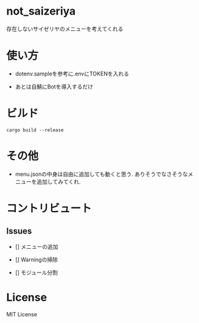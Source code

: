 # not_saizeriya

存在しないサイゼリヤのメニューを考えてくれる

# 使い方

- dotenv.sampleを参考に.envにTOKENを入れる

- あとは自鯖にBotを導入するだけ

# ビルド

```
cargo build --release
```

# その他

- menu.jsonの中身は自由に追加しても動くと思う. ありそうでなさそうなメニューを追加してみてくれ.

# コントリビュート

## Issues

- [] メニューの追加

- [] Warningの掃除

- [] モジュール分割
# License

MIT License